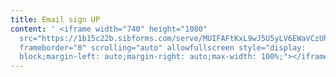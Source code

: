 ```yaml
---
title: Email sign UP
content: ' <iframe width="740" height="1080"
  src="https://1b15c22b.sibforms.com/serve/MUIFAFtKxL9wJ5U5yLV6EWaVCzUhC5GDmSSKTnos-fC9-uwu6m9FQLsHnKxQRwA1IMgbriWO3ttx-d2oVCc-_v1n1dEG27murWgJFBbiJdMmczQxcU7DrEEg__0qqbRKvWcQ3_G_eD_wZjep3BTaVlz6sacMiC1gOMutAelqWDaa7lgFiSCQ3QhvkMEOAR6GvwEvFi3ujFzzSezU"
  frameborder="0" scrolling="auto" allowfullscreen style="display:
  block;margin-left: auto;margin-right: auto;max-width: 100%;"></iframe>'
---
```

